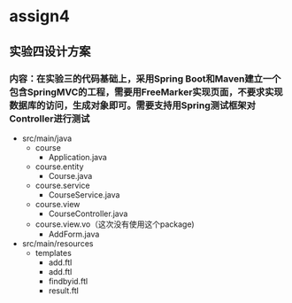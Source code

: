 # assign4
## 实验四设计方案
### 内容：在实验三的代码基础上，采用Spring Boot和Maven建立一个包含SpringMVC的工程，需要用FreeMarker实现页面，不要求实现数据库的访问，生成对象即可。需要支持用Spring测试框架对Controller进行测试

+ src/main/java
    + course
        + Application.java
    + course.entity
        + Course.java
    + course.service
        + CourseService.java
    + course.view
        + CourseController.java
    + course.view.vo（这次没有使用这个package)
        + AddForm.java
+ src/main/resources
    + templates
        + add.ftl
        + add.ftl
        + findbyid.ftl
        + result.ftl
